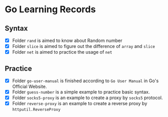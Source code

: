 # Go Learning Records

## Syntax

- [x] Folder `rand` is aimed to know about Random number
- [x] Folder `slice` is aimed to figure out the difference of `array` and `slice`
- [x] Folder `net` is aimed to practice the usage of `net`

## Practice

- [x] Folder `go-user-manual` is finished according to `Go User Manual` in Go's Official Website.
- [x] Folder `guess-number` is a simple example to practice basic syntax.
- [x] Folder `socks5-proxy` is an example to create a proxy by `socks5` protocol.
- [x] Folder `reverse-proxy` is an example to create a reverse proxy by `httputil.ReverseProxy`
